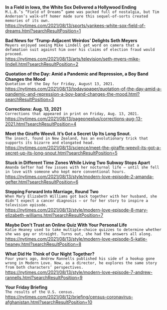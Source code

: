 **In a Field in Iowa, the White Sox Delivered a Hollywood Ending**\
`M.L.B.’s “Field of Dreams” game was packed full of nostalgia, but Tim Anderson’s walk-off homer made sure this sequel-of-sorts created memories of its own.`\
https://nytimes.com/2021/08/13/sports/yankees-white-sox-field-of-dreams.html?searchResultPosition=1

**Bad News for ‘Trump-Adjacent Weirdos’ Delights Seth Meyers**\
`Meyers enjoyed seeing Mike Lindell get word on camera that a defamation suit against him over his claims of election fraud would proceed.`\
https://nytimes.com/2021/08/13/arts/television/seth-myers-mike-lindell.html?searchResultPosition=2

**Quotation of the Day: Amid a Pandemic and Repression, a Boy Band Changes the Mood**\
`Quotation of the Day for Friday, August 13, 2021.`\
https://nytimes.com/2021/08/13/todayspaper/quotation-of-the-day-amid-a-pandemic-and-repression-a-boy-band-changes-the-mood.html?searchResultPosition=3

**Corrections: Aug. 13, 2021**\
`Corrections that appeared in print on Friday, Aug. 13, 2021.`\
https://nytimes.com/2021/08/13/pageoneplus/corrections-aug-13-2021.html?searchResultPosition=4

**Meet the Giraffe Weevil. It’s Got a Secret Up Its Long Snout.**\
`The insect, found in New Zealand, has an evolutionary trick that supports its bizarre and elongated head.`\
https://nytimes.com/2021/08/13/science/meet-the-giraffe-weevil-its-got-a-secret-up-its-long-snout.html?searchResultPosition=5

**Stuck in Different Time Zones While Living Two Subway Stops Apart**\
`Amanda Gefter had few issues with her nocturnal life — until she fell in love with someone who kept more conventional hours.`\
https://nytimes.com/2021/08/13/style/modern-love-episode-2-amanda-gefter.html?searchResultPosition=6

**Stepping Forward Into Marriage, Round Two**\
`When Mary Elizabeth Williams got back together with her husband, she didn’t expect a cancer diagnosis — or for her story to inspire a television episode.`\
https://nytimes.com/2021/08/13/style/modern-love-episode-8-mary-elizabeth-williams.html?searchResultPosition=7

**Maybe Don’t Trust an Online Quiz With Your Personal Life**\
`Katie Heaney used to take multiple-choice quizzes to determine whether she was gay or straight. Turns out, she had the answers all along.`\
https://nytimes.com/2021/08/13/style/modern-love-episode-5-katie-heaney.html?searchResultPosition=8

**What Did He Think of Our Night Together?**\
`Four years ago, Andrew Rannells published his side of a hookup gone wrong in Modern Love. Now, as a director, he explores the same story from both characters’ perspectives.`\
https://nytimes.com/2021/08/13/style/modern-love-episode-7-andrew-rannells.html?searchResultPosition=9

**Your Friday Briefing**\
`The results of the U.S. census.`\
https://nytimes.com/2021/08/12/briefing/census-coronavirus-afghanistan.html?searchResultPosition=10

